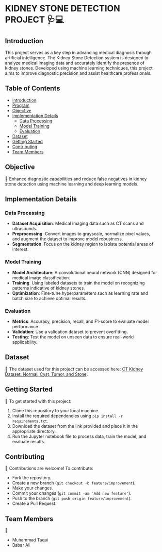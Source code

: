 # KIDNEY STONE DETECTION PROJECT 🩺💻

## Introduction
This project serves as a key step in advancing medical diagnosis through artificial intelligence. The Kidney Stone Detection system is designed to analyze medical imaging data and accurately identify the presence of kidney stones. Developed using machine learning techniques, this project aims to improve diagnostic precision and assist healthcare professionals.

## Table of Contents
- [Introduction](#introduction)
- [Program](#program)
- [Objective](#objective)
- [Implementation Details](#implementation-details)
  - [Data Processing](#data-processing)
  - [Model Training](#model-training)
  - [Evaluation](#evaluation)
- [Dataset](#dataset)
- [Getting Started](#getting-started)
- [Contributing](#contributing)
- [Team Members](#team-members)


## Objective
🏥 Enhance diagnostic capabilities and reduce false negatives in kidney stone detection using machine learning and deep learning models.

## Implementation Details

### Data Processing
- **Dataset Acquisition**: Medical imaging data such as CT scans and ultrasounds.
- **Preprocessing**: Convert images to grayscale, normalize pixel values, and augment the dataset to improve model robustness.
- **Segmentation**: Focus on the kidney region to isolate potential areas of interest.

### Model Training
- **Model Architecture**: A convolutional neural network (CNN) designed for medical image classification.
- **Training**: Using labeled datasets to train the model on recognizing patterns indicative of kidney stones.
- **Optimization**: Fine-tune hyperparameters such as learning rate and batch size to achieve optimal results.

### Evaluation
- **Metrics**: Accuracy, precision, recall, and F1-score to evaluate model performance.
- **Validation**: Use a validation dataset to prevent overfitting.
- **Testing**: Test the model on unseen data to ensure real-world applicability.

## Dataset
📂 The dataset used for this project can be accessed here: [CT Kidney Dataset: Normal, Cyst, Tumor, and Stone](https://www.kaggle.com/datasets/nazmul0087/ct-kidney-dataset-normal-cyst-tumor-and-stone). 

## Getting Started
🚀 To get started with this project:
1. Clone this repository to your local machine.
2. Install the required dependencies using `pip install -r requirements.txt`.
3. Download the dataset from the link provided and place it in the appropriate directory.
4. Run the Jupyter notebook file to process data, train the model, and evaluate results.

## Contributing
🙌 Contributions are welcome! To contribute:
- Fork the repository.
- Create a new branch (`git checkout -b feature/improvement`).
- Make your changes.
- Commit your changes (`git commit -am 'Add new feature'`).
- Push to the branch (`git push origin feature/improvement`).
- Create a Pull Request.

## Team Members
👥 
- Muhammad Taqui
- Babar Ali

